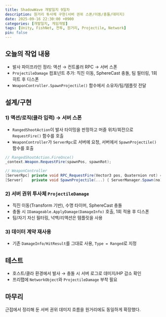 ```yaml
---
title: ShadowWave 개발일지 9일차
description: 원거리 투사체 구현(서버 권위 스폰/이동/충돌/데미지)
date: 2025-09-16 22:30:00 +0900
categories: [개발일지, 게임개발]
tags: [Unity, FishNet, 전투, 원거리, Projectile, Network]
pin: false
---
```


## 오늘의 작업 내용

- 발사 파이프라인 정리: 액션 → 컨트롤러 RPC → 서버 스폰
- `ProjectileDamage` 컴포넌트 추가: 직진 이동, SphereCast 충돌, 팀 필터링, 1회 히트 후 디스폰
- `WeaponController.SpawnProjectile()` 함수에서 소유자/팀/템플릿 전달

## 설계/구현

### 1) 액션/로직(클라 입력) → 서버 스폰
- `RangedShootAction`이 발사 타이밍을 판정하고 머즐 위치/회전으로 `RequestFire()` 함수를 호출
- `WeaponController`가 `ServerRpc`로 서버에 요청, 서버에서 `SpawnProjectile()` 함수를 호출

```csharp
// RangedShootAction.FireOnce()
_context.Weapon.RequestFire(spawnPos, spawnRot);

// WeaponController
[ServerRpc] private void RPC_RequestFire(Vector3 pos, Quaternion rot) => SpawnProjectile(pos, rot);
[Server]    private void SpawnProjectile(...) { ServerManager.Spawn(no); proj.Initialize(owner, team, template); }
```

### 2) 서버 권위 투사체 `ProjectileDamage`
- 직진 이동(Transform 기반), 수명 타이머, SphereCast 충돌
- 충돌 시 `IDamageable.ApplyDamage(DamageInfo)` 호출, 1회 적용 후 디스폰
- 팀/자기 자신 필터링, 넉백/리액션은 템플릿을 사용

### 3) 데이터 계약 재사용
- 기존 `DamageInfo/HitResult`를 그대로 사용, `Type = Ranged`로 지정

## 테스트
- 호스트/클라 환경에서 발사 → 충돌 시 서버 로그로 데미지/HP 감소 확인
- 프리팹에 `NetworkObject`와 `ProjectileDamage` 부착 필요

## 마무리
근접에서 정리해 둔 서버 권위 데미지 흐름을 원거리에도 동일하게 확장했다. 


